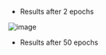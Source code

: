 

- Results after 2 epochs

![image](https://github.com/NhanDoV/Cycle-GANs/assets/60571509/5f0e0ed8-0cfd-4429-82c3-7a38870656ba)

- Results after 50 epochs


